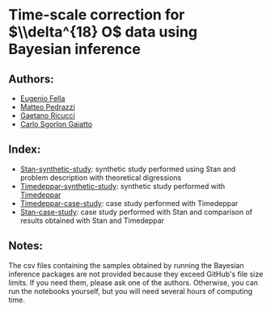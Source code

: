 # Time-scale correction for $\\delta^{18} O$ data using Bayesian inference

## Authors:
- [Eugenio Fella](https://github.com/eugeniofella)
- [Matteo Pedrazzi](https://github.com/matteopedrazzi)
- [Gaetano Ricucci](https://github.com/gae-ric)
- [Carlo Sgorlon Gaiatto](https://github.com/carlosgorlongaiatto)

## Index:
- [Stan-synthetic-study](Project/Stan-synthetic-study.ipynb): synthetic study performed using Stan and problem description with theoretical digressions
- [Timedeppar-synthetic-study](Project/Timedeppar-synthetic-study.ipynb): synthetic study performed with [Timedeppar](https://cran.r-project.org/web/packages/timedeppar/index.html)
- [Timedeppar-case-study](Project/Timedeppar-case-study.ipynb): case study performed with Timedeppar
- [Stan-case-study](Project/Stan-case-study.ipynb): case study performed with Stan and comparison of results obtained with Stan and Timedeppar

## Notes:
The csv files containing the samples obtained by running the Bayesian inference packages are not provided because they exceed GitHub's file size limits. If you need them, please ask one of the authors. Otherwise, you can run the notebooks yourself, but you will need several hours of computing time.
